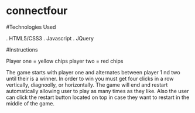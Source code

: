# connectfour

#Technologies Used

. HTML5/CSS3
. Javascript
. JQuery

#Instructions 

Player one = yellow chips
player two = red chips

The game starts with player one and alternates between player 1 nd two until their is a winner. In order to win you must get four clicks in a row vertically, diagnoolly, or horizontally. The game will end and restart automatically allowing user to play as many times as they like. Also the user can click the restart button located on top in case they want to restart in the middle of the game.


